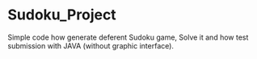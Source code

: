 # Sudoku_Project
Simple code how generate deferent Sudoku game, Solve it and how test  submission with JAVA (without graphic interface). 
